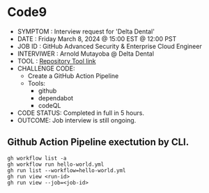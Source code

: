 # Code9

- SYMPTOM    : Interview request for 'Delta Dental'
- DATE       : Friday March 8, 2024 @ 15:00 EST @ 12:00 PST
- JOB ID     : GitHub Advanced Security & Enterprise Cloud Engineer
- INTERVIWER : Arnold Mutayoba @ Delta Dental 
- TOOL       : <a href="https://github.com" target="_blank" rel="noreferrer noopener"> Repository Tool link </a>
- CHALLENGE CODE:
  - Create a GitHub Action Pipeline
  - Tools:
      - github
      - dependabot
      - codeQL
- CODE STATUS: Completed in full in 5 hours. 
- OUTCOME: Job interview is still ongoing.

## Github Action Pipeline exectution by CLI.
```
gh workflow list -a
gh workflow run hello-world.yml
gh run list --workflow=hello-world.yml
gh run view <run-id>
gh run view --job=<job-id>
```

